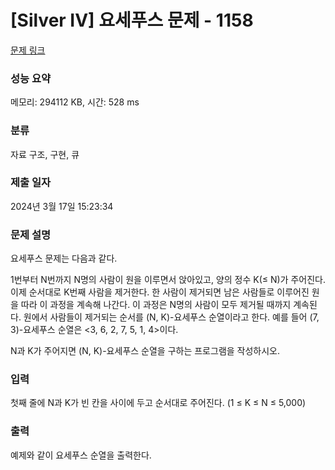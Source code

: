 # [Silver IV] 요세푸스 문제 - 1158 

[문제 링크](https://www.acmicpc.net/problem/1158) 

### 성능 요약

메모리: 294112 KB, 시간: 528 ms

### 분류

자료 구조, 구현, 큐

### 제출 일자

2024년 3월 17일 15:23:34

### 문제 설명

<p>요세푸스 문제는 다음과 같다.</p>

<p>1번부터 N번까지 N명의 사람이 원을 이루면서 앉아있고, 양의 정수 K(≤ N)가 주어진다. 이제 순서대로 K번째 사람을 제거한다. 한 사람이 제거되면 남은 사람들로 이루어진 원을 따라 이 과정을 계속해 나간다. 이 과정은 N명의 사람이 모두 제거될 때까지 계속된다. 원에서 사람들이 제거되는 순서를 (N, K)-요세푸스 순열이라고 한다. 예를 들어 (7, 3)-요세푸스 순열은 <3, 6, 2, 7, 5, 1, 4>이다.</p>

<p>N과 K가 주어지면 (N, K)-요세푸스 순열을 구하는 프로그램을 작성하시오.</p>

### 입력 

 <p>첫째 줄에 N과 K가 빈 칸을 사이에 두고 순서대로 주어진다. (1 ≤ K ≤ N ≤ 5,000)</p>

### 출력 

 <p>예제와 같이 요세푸스 순열을 출력한다.</p>

